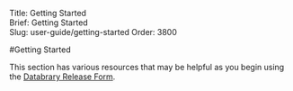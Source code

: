Title: Getting Started	
Brief: Getting Started	
Slug: user-guide/getting-started
Order: 3800

#Getting Started

This section has various resources that may be helpful as you begin using the [Databrary Release Form](user-guide/policies/release-template.html). 

